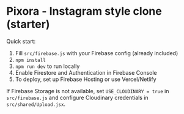 # Pixora - Instagram style clone (starter)

Quick start:
1. Fill `src/firebase.js` with your Firebase config (already included)
2. `npm install`
3. `npm run dev` to run locally
4. Enable Firestore and Authentication in Firebase Console
5. To deploy, set up Firebase Hosting or use Vercel/Netlify

If Firebase Storage is not available, set `USE_CLOUDINARY = true` in `src/firebase.js` and configure Cloudinary credentials in `src/shared/Upload.jsx`.
